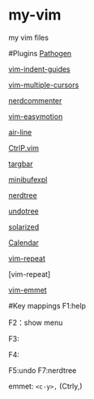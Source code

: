 # my-vim
	

my vim files


#Plugins
[Pathogen](https://github.com/tpope/vim-pathogen)

[vim-indent-guides](https://github.com/nathanaelkane/vim-indent-guides)

[vim-multiple-cursors](https://github.com/terryma/vim-multiple-cursors)

[nerdcommenter](https://github.com/scrooloose/nerdcommenter)

[vim-easymotion](https://github.com/Lokaltog/vim-easymotion)

[air-line](https://github.com/bling/vim-airline)

[CtrlP.vim](https://github.com/kien/ctrlp.vim)

[targbar](https://github.com/majutsushi/tagbar)

[minibufexpl](https://github.com/weynhamz/vim-plugin-minibufexpl)

[nerdtree](https://github.com/scrooloose/nerdtree)

[undotree](https://github.com/mbbill/undotree)

[solarized](https://github.com/altercation/solarized)

[Calendar](https://github.com/itchyny/calendar.vim)

[vim-repeat](https://github.com/tpope/vim-repeat)

[vim-repeat]

[vim-emmet](https://github.com/mattn/emmet-vim)

#Key mappings
F1:help

F2：show menu

F3: 

F4:

F5:undo
F7:nerdtree

emmet: `<c-y>,` (Ctrly,)
